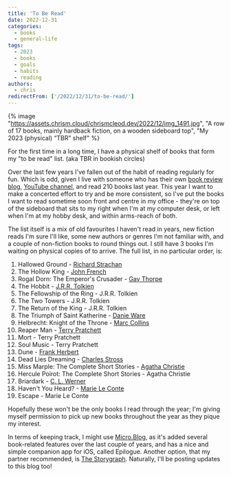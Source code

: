 ```yaml
---
title: 'To Be Read'
date: 2022-12-31
categories:
  - books
  - general-life
tags:
  - 2023
  - books
  - goals
  - habits
  - reading
authors:
  - chris
redirectFrom: ['/2022/12/31/to-be-read/']
---
```


{% image "https://assets.chrism.cloud/chrismcleod.dev/2022/12/img_1491.jpg", "A row of 17 books, mainly hardback fiction, on a wooden sideboard top", "My 2023 (physical) “TBR” shelf" %}

For the first time in a long time, I have a physical shelf of books that form my "to be read" list. (aka TBR in bookish circles)

Over the last few years I've fallen out of the habit of reading regularly for fun. Which is odd, given I live with someone who has their own [book review blog](https://kapowskireads.com), [YouTube channel](https://www.youtube.com/@KapowskiReads), and read 210 books last year. This year I want to make a concerted effort to try and be more consistent, so I've put the books I want to read sometime soon front and centre in my office - they're on top of the sideboard that sits to my right when I'm at my computer desk, or left when I'm at my hobby desk, and within arms-reach of both.

The list itself is a mix of old favourites I haven't read in years, new fiction reads I'm sure I'll like, some new authors or genres I'm not familiar with, and a couple of non-fiction books to round things out. I still have 3 books I'm waiting on physical copies of to arrive. The full list, in no particular order, is:

1. Hallowed Ground - [Richard Strachan](https://www.goodreads.com/author/show/2823087.Richard_Strachan)
2. The Hollow King - [John French](https://www.john-french.com/)
3. Rogal Dorn: The Emperor's Crusader - [Gav Thorpe](https://gavthorpe.co.uk/)
4. The Hobbit - [J.R.R. Tolkien](https://www.tolkienestate.com/)
5. The Fellowship of the Ring - J.R.R. Tolkien
6. The Two Towers - J.R.R. Tolkien
7. The Return of the King - J.R.R. Tolkien
8. The Triumph of Saint Katherine - [Danie Ware](https://www.goodreads.com/author/show/5782588.Danie_Ware)
9. Helbrecht: Knight of the Throne - [Marc Collins](https://www.goodreads.com/malkydel)
10. Reaper Man - [Terry Pratchett](https://www.terrypratchettbooks.com/)
11. Mort - Terry Pratchett
12. Soul Music - Terry Pratchett
13. Dune - [Frank Herbert](https://www.goodreads.com/author/show/58.Frank_Herbert)
14. Dead Lies Dreaming - [Charles Stross](https://www.antipope.org/charlie/)
15. Miss Marple: The Complete Short Stories - [Agatha Christie](https://www.agathachristie.com/)
16. Hercule Poirot: The Complete Short Stories - Agatha Christie
17. Briardark - [C. L. Werner](http://www.vermintime.com/)
18. Haven't You Heard? - [Marie Le Conte](https://marieleconte.tumblr.com/)
19. Escape - Marie Le Conte

Hopefully these won't be the only books I read through the year; I'm giving myself permission to pick up new books throughout the year as they pique my interest.

In terms of keeping track, I might use [Micro.Blog](https://micro.blog), as it's added several book-related features over the last couple of years, and has a nice and simple companion app for iOS, called Epilogue. Another option, that my partner recommended, is [The Storygraph](https://app.thestorygraph.com/profile/mrkapowski). Naturally, I'll be posting updates to this blog too!
